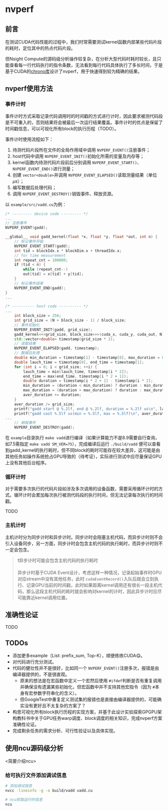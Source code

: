 # nvperf

## 前言

在测试CUDA代码性能的过程中，我们时常需要测试kernel函数内部某些代码片段的耗时，定位其中的热点代码片段。

但Nsight Compute的源码级分析操作较复杂，在分析大型代码时耗时较长，且只能查看每一行代码执行的指令条数，无法看到每行代码具体执行了多长时间，于是基于CUDA的[chrono库](https://nvidia.github.io/cccl/libcudacxx/standard_api/time_library.html#libcudacxx-standard-api-time)设计了nvperf，用于快速得到较为精确的结果。

## nvperf使用方法

### 事件计时

事件计时方式采取记录代码调用时的时间戳的方式进行计时，因此要求被测代码段是不可重入的，否则结果将会被最后一次运行结果覆盖。事件计时的优点是保留了时间戳信息，可以可视化所有block的执行历程（TODO）。

事件计时使用流程如下：

1. 待测代码片段所在文件的全局作用域中调用 `NVPERF_EVENT()`注册事件；
2. host代码中调用 `NVPERF_EVENT_INIT()`初始化所需的变量及内存等；
3. kernel函数内待测代码片段前后分别调用 `NVPERF_EVENT_START()`、`NVPERF_EVENT_END()`进行测量；
4. 创建 `vector<double>`并调用 `NVPERF_EVENT_ELAPSED()`读取测量结果（单位$\mu{s}$）；
5. 编写数据后处理代码；
6. 调用 `NVPERF_EVENT_DESTROY()`销毁事件、释放资源。

以 `example/src/vadd.cu`为例：

```cpp
/* --------- device code --------- */
...
// 注册事件
NVPERF_EVENT(gadd);

__global__ void gadd_kernel(float *x, float *y, float *out, int n) {
    // 标记事件开始
    NVPERF_EVENT_START(gadd);
    int tid = blockIdx.x * blockDim.x + threadIdx.x;
    // for time measurement
    int repeat_cnt = 100000;
    if (tid < n) {
        while (repeat_cnt--)
        out[tid] = x[tid] + y[tid];
    }
    // 标记事件结束
    NVPERF_EVENT_END(gadd);
}
...

/* ---------- host code ---------- */ 
...
    int block_size = 256;
    int grid_size = (N + block_size - 1) / block_size;
    // 事件初始化
    NVPERF_EVENT_INIT(gadd, grid_size);
    gadd_kernel<<<grid_size, block_size>>>(cuda_x, cuda_y, cuda_out, N);    // one calculation per thread
    std::vector<double> timestamp(grid_size * 2);
    // 读取结果
    NVPERF_EVENT_ELAPSED(gadd, timestamp);
    // 数据后处理
    double min_duration = timestamp[1] - timestamp[0], max_duration = 0.0, aver_duration = 0.0;
    double lauch_time = timestamp[0], end_time = timestamp[1];
    for (int i = 0; i < grid_size; ++i) {
        lauch_time = min(lauch_time, timestamp[i * 2]);
        end_time = max(end_time, timestamp[i * 2 + 1]);
        double duration = timestamp[i * 2 + 1] - timestamp[i * 2];
        min_duration = (duration < min_duration) ? duration : min_duration;
        max_duration = (duration > max_duration) ? duration : max_duration;
        aver_duration += duration;
    }
    aver_duration /= grid_size;
    printf("gadd start @ %.2lf, end @ %.2lf, duration = %.2lf us\n", lauch_time, end_time, end_time - lauch_time);
    printf("gadd cost %.5lf us(min = %.5lf, max = %.5lf)\n", aver_duration, min_duration, max_duration);
...
    // 销毁事件
    NVPERF_EVENT_DESTROY(gadd);
```

在 `example`目录执行 `make vadd`进行编译（如果计算能力不是8.9需要自行查询，如7.5需指定 `make vadd SM_VER=75`），完成编译后运行 `./build/vadd` 便可以查看到gadd_kernel的执行耗时，但不同block的耗时可能存在较大差异，这可能是由其他任务如操作系统抢占GPU导致的（待考证），实际进行测试中应尽量保证GPU上没有其他后台程序。

### 循环计时

对于需要多次执行的代码片段如涉及多次调用的设备函数，需要采用循环计时的方式。循环计时会累加每次执行被测代码段的执行时间，但无法记录每次执行的时间戳。

TODO

### 主机计时

主机计时分为同步计时和异步计时。同步计时会阻塞主机代码，而异步计时则不会引入设备同步，另一方面，同步计时会包含主机代码的执行耗时，而异步计时则不一定会包含。

> ❗️异步计时可能会包含主机代码的执行耗时
>
> 异步计时基于CUDA Event设计，考虑这样一种情况，记录起始事件时GPU对应stream中没有其他任务，此时 `cudaEventRecord()`入队后就会立刻执行、记录GPU当前的时间戳，此时如果距离kernel调用还有很长一段主机代码，那么这段主机代码的耗时就会影响对kernel的计时，因此异步计时应尽可能靠近kernel调用位置。

## 准确性论证

TODO

## TODOs

* 添加更多example（List: prefix_sum, Top-K），顺便练练CUDA😋。
* 对代码进行充分测试。
* 代码的健壮性并不是很好，比如同一个 `NVPERF_EVENT()`注册多次，报错是由编译器提供的，不是很直观。
  * 原来的想法是在宏函数中定义一个宏然后使用 `#ifdef`判断是否有重复调用并确保没有遗漏某些初始化，但宏函数中并不支持其他宏指令（因为 `#`本身有宏参数字符串化的含义）。
  * 但GoogleTest中重复定义测试集的报错也是直接由编译器提供的，可能确实没有更好且不太复杂的方案了？
* 构思可视化所有block执行历程的实现方案，并基于此设计实验探索GPGPU架构教科书中关于GPU任务warp调度、block调度的相关知识，完成nvperf方案准确性论证。
* 完成剩余任务的需求分析、可行性验证以及具体实现。

## 使用ncu源码级分析

<简要介绍ncu>

### 给可执行文件添加调试信息

```bash
# 添加调试信息
nvcc -lineinfo -g -o build/vadd vadd.cu

# ncu抓取运行时信息
ncu 
```
